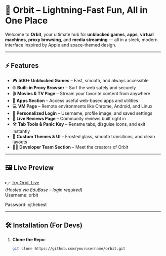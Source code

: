 # 🚀 Orbit – Lightning-Fast Fun, All in One Place

Welcome to **Orbit**, your ultimate hub for **unblocked games**, **apps**, **virtual machines**, **proxy browsing**, and **media streaming** — all in a sleek, modern interface inspired by Apple and space-themed design.

---

## ⚡ Features

- 🎮 **500+ Unblocked Games** – Fast, smooth, and always accessible
- 🌐 **Built-in Proxy Browser** – Surf the web safely and securely
- 🎬 **Movies & TV Page** – Stream your favorite content from anywhere
- 🧩 **Apps Section** – Access useful web-based apps and utilities
- 💻 **VM Page** – Remote environments like Chrome, Android, and Linux
- 👥 **Personalized Login** – Username, profile image, and saved settings
- 💬 **Live Reviews Page** – Community reviews built right in
- 🛠️ **Tab Tools & Panic Key** – Rename tabs, disguise icons, and exit instantly
- 🎨 **Custom Themes & UI** – Frosted glass, smooth transitions, and clean layouts
- 👨‍💻 **Developer Team Section** – Meet the creators of Orbit

---

## 🖼️ Live Preview

👉 [Try Orbit Live](https://edubase.nekoweb.org)  
(*Hosted via EduBase – login required*)  
Username: orbit

Password: ojthebest

---

## 🛠️ Installation (For Devs)

1. **Clone the Repo**:
   ```bash
   git clone https://github.com/yourusername/orbit.git
